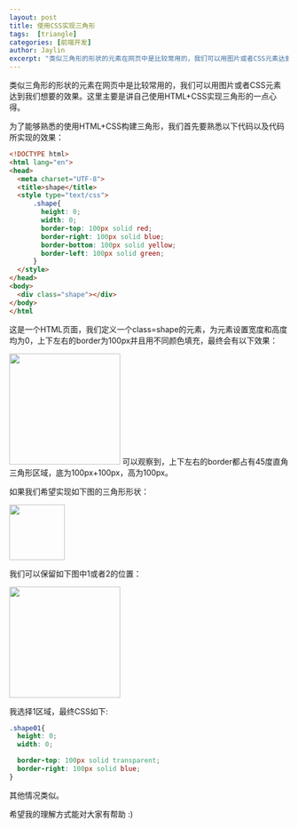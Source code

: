 ```yaml
---
layout: post
title: 使用CSS实现三角形
tags:  [triangle]
categories: [前端开发]
author: Jaylin
excerpt: "类似三角形的形状的元素在网页中是比较常用的，我们可以用图片或者CSS元素达到我们想要的效果。这里主要是讲自己使用HTML+CSS实现三角形的一点心得。"
---
```


类似三角形的形状的元素在网页中是比较常用的，我们可以用图片或者CSS元素达到我们想要的效果。这里主要是讲自己使用HTML+CSS实现三角形的一点心得。

为了能够熟悉的使用HTML+CSS构建三角形，我们首先要熟悉以下代码以及代码所实现的效果：

```html
<!DOCTYPE html>
<html lang="en">
<head>
  <meta charset="UTF-8">
  <title>shape</title>
  <style type="text/css">
      .shape{
        height: 0;
        width: 0;
        border-top: 100px solid red;
        border-right: 100px solid blue;
        border-bottom: 100px solid yellow;
        border-left: 100px solid green;
      }
  </style>
</head>
<body>
  <div class="shape"></div>
</body>
</html
```
这是一个HTML页面，我们定义一个class=shape的元素，为元素设置宽度和高度均为0，上下左右的border为100px并且用不同颜色填充，最终会有以下效果：

<img src="http://7xlgu7.com1.z0.glb.clouddn.com/shape_01.png" style="width:200px">
可以观察到，上下左右的border都占有45度直角三角形区域，底为100px+100px，高为100px。

如果我们希望实现如下图的三角形形状：

<img src="http://7xlgu7.com1.z0.glb.clouddn.com/shape_02.jpg" style="width:100px">

我们可以保留如下图中1或者2的位置：

<img src="http://7xlgu7.com1.z0.glb.clouddn.com/shape_03.jpg" style="width:200px">

我选择1区域，最终CSS如下:

```css
.shape01{
  height: 0;
  width: 0;

  border-top: 100px solid transparent;
  border-right: 100px solid blue;
}
```
其他情况类似。

希望我的理解方式能对大家有帮助 :)
